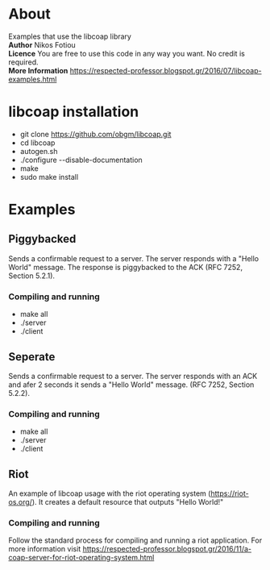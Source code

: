 # About
Examples that use the libcoap library <br/>
**Author** Nikos Fotiou <br/>
**Licence** You are free to use this code in any way you want. No credit is required. <br/>
**More Information** https://respected-professor.blogspot.gr/2016/07/libcoap-examples.html


# libcoap installation #
* git clone https://github.com/obgm/libcoap.git
* cd libcoap
* autogen.sh
* ./configure --disable-documentation
* make
* sudo make install

# Examples #
## Piggybacked ##
Sends a confirmable request to a server. The server responds with a "Hello
World" message. The response is piggybacked to the ACK (RFC 7252, Section 5.2.1).

### Compiling and running ###
* make all
* ./server
* ./client

## Seperate ##
Sends a confirmable request to a server. The server responds with an ACK and afer
2 seconds it sends a "Hello World" message. (RFC 7252, Section 5.2.2).

### Compiling and running ###
* make all
* ./server
* ./client

## Riot ##
An example of libcoap usage with the riot operating system (https://riot-os.org/).
It creates a default resource that outputs "Hello World!"

### Compiling and running ###
Follow the standard process for compiling and running a riot application. 
For more information visit https://respected-professor.blogspot.gr/2016/11/a-coap-server-for-riot-operating-system.html
